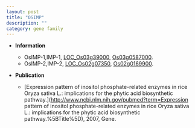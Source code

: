 ```yaml
---
layout: post
title: "OSIMP"
description: ""
category: gene family
---
```


* **Information**  
    + OsIMP-1,IMP-1, [LOC_Os03g39000](http://rice.uga.edu/cgi-bin/ORF_infopage.cgi?orf=LOC_Os03g39000), [Os03g0587000](http://rapdb.dna.affrc.go.jp/viewer/gbrowse_details/irgsp1?name=Os03g0587000).
    + OsIMP-2,IMP-2, [LOC_Os02g07350](http://rice.uga.edu/cgi-bin/ORF_infopage.cgi?orf=LOC_Os02g07350), [Os02g0169900](http://rapdb.dna.affrc.go.jp/viewer/gbrowse_details/irgsp1?name=Os02g0169900).

* **Publication**  
    + [Expression pattern of inositol phosphate-related enzymes in rice Oryza sativa L.: implications for the phytic acid biosynthetic pathway.](http://www.ncbi.nlm.nih.gov/pubmed?term=Expression pattern of inositol phosphate-related enzymes in rice Oryza sativa L.: implications for the phytic acid biosynthetic pathway.%5BTitle%5D), 2007, Gene.


